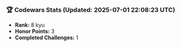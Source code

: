 ### 🏆 Codewars Stats (Updated: 2025-07-01 22:08:23 UTC)

- **Rank:** 8 kyu
- **Honor Points:** 3
- **Completed Challenges:** 1
